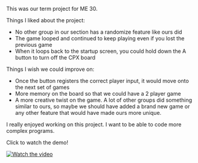 This was our term project for ME 30.  

Things I liked about the project: 
  - No other group in our section has a randomize feature like ours did
  - The game looped and continued to keep playing even if you lost the previous game
  - When it loops back to the startup screen, you could hold down the A button to turn off the CPX board

Things I wish we could improve on:
  - Once the button registers the correct player input, it would move onto the next set of games
  - More memory on the board so that we could have a 2 player game
  - A more creative twist on the game. A lot of other groups did something similar to ours, so maybe we should have added a brand new game or any other feature that would have made ours more unique.

I really enjoyed working on this project. I want to be able to code more complex programs.

Click to watch the demo!

[![Watch the video](https://i.ytimg.com/an_webp/OM3zPDN7OYo/mqdefault_6s.webp?du=3000&sqp=CLi01aYG&rs=AOn4CLBXq0RT0IE2Cq9MsmjcU_1NPlEcAw)](https://www.youtube.com/watch?v=OM3zPDN7OYo)
